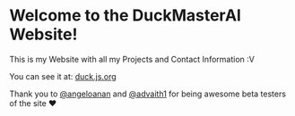 # Welcome to the DuckMasterAl Website!
This is my Website with all my Projects and Contact Information :V

You can see it at: [duck.js.org](https://duck.js.org)

Thank you to [@angeloanan](https://angeloanan.xyz/) and [@advaith1](https://advaith.fun) for being awesome beta testers of the site :heart:
